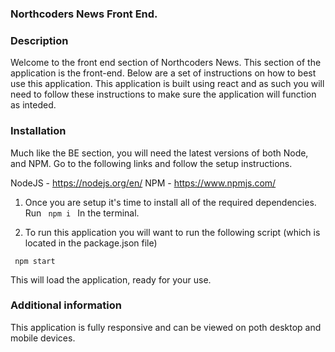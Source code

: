 ### Northcoders News Front End.


### Description

Welcome to the front end section of Northcoders News.
This section of the application is the front-end. Below are a set of instructions on how to best use this application.
This application is built using react and as such you will need to follow these instructions to make sure the application will function as inteded.

### Installation
Much like the BE section, you will need the latest versions of both Node, and NPM.
Go to the following links and follow the setup instructions.

NodeJS - https://nodejs.org/en/
NPM - https://www.npmjs.com/


  1.  Once you are setup it's time to install all of the required dependencies. Run  ```  npm i  ``` In the terminal.


  2. To run this application you will want to run the following script (which is located in the package.json file)

   ```  npm start  ```

This will load the application, ready for your use.


### Additional information

This application is fully responsive and can be viewed on poth desktop and mobile devices.



